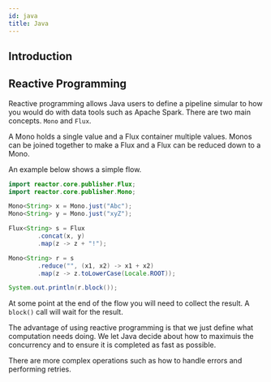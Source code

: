 ```yaml
---
id: java
title: Java
---
```


## Introduction

## Reactive Programming

Reactive programming allows Java users to define a pipeline simular to how you would do with data tools such as Apache Spark. There are two main concepts. `Mono` and `Flux`.

A Mono holds a single value and a Flux container multiple values. Monos can be joined together to make a Flux and a Flux can be reduced down to a Mono.

An example below shows a simple flow.

```java
import reactor.core.publisher.Flux;
import reactor.core.publisher.Mono;

Mono<String> x = Mono.just("Abc");
Mono<String> y = Mono.just("xyZ");

Flux<String> s = Flux
        .concat(x, y)
        .map(z -> z + "!");

Mono<String> r = s
        .reduce("", (x1, x2) -> x1 + x2)
        .map(z -> z.toLowerCase(Locale.ROOT));

System.out.println(r.block());
```

At some point at the end of the flow you will need to collect the result. A `block()` call will wait for the result.

The advantage of using reactive programming is that we just define what computation needs doing. We let Java decide about how to maximuis the concurrency and to ensure it is completed as fast as possible.

There are more complex operations such as how to handle errors and performing retries.